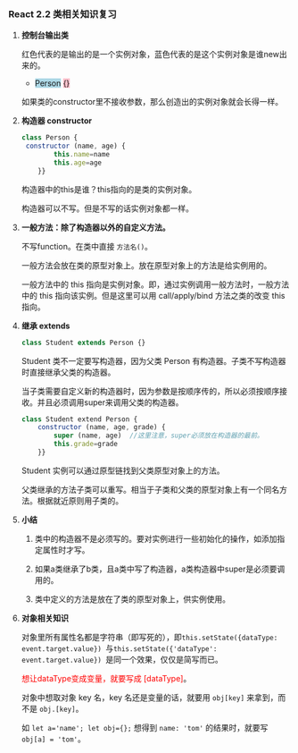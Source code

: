 ### React 2.2   类相关知识复习

1. **控制台输出类**

   红色代表的是输出的是一个实例对象，蓝色代表的是这个实例对象是谁new出来的。

   - <font style="background-color:lightblue;">Person</font> <font style="background-color:pink;">{}</font>

   如果类的constructor里不接收参数，那么创造出的实例对象就会长得一样。

   

2. **构造器 constructor**

   ```jsx
   class Person {
   	constructor (name, age) {
           this.name=name
           this.age=age
       }}
   ```

   构造器中的this是谁？this指向的是类的实例对象。

   构造器可以不写。但是不写的话实例对象都一样。

   

3. **一般方法：除了构造器以外的自定义方法。**

   不写function。在类中直接 `方法名()`。

   一般方法会放在类的原型对象上。放在原型对象上的方法是给实例用的。

   一般方法中的 this 指向是实例对象。即，通过实例调用一般方法时，一般方法中的 this 指向该实例。但是这里可以用 call/apply/bind 方法之类的改变 this 指向。

   

4. **继承 extends**

   ```jsx
   class Student extends Person {}
   ```

   Student 类不一定要写构造器，因为父类 Person 有构造器。子类不写构造器时直接继承父类的构造器。

   

   当子类需要自定义新的构造器时，因为参数是按顺序传的，所以必须按顺序接收。并且必须调用super来调用父类的构造器。

   ```jsx
   class Student extend Person {
       constructor (name, age, grade) {
           super (name, age)  //这里注意，super必须放在构造器的最前。
           this.grade=grade
       }}
   ```

   Student 实例可以通过原型链找到父类原型对象上的方法。

   父类继承的方法子类可以重写。相当于子类和父类的原型对象上有一个同名方法。根据就近原则用子类的。

   

5. **小结**

   1. 类中的构造器不是必须写的。要对实例进行一些初始化的操作，如添加指定属性时才写。

   2. 如果a类继承了b类，且a类中写了构造器，a类构造器中super是必须要调用的。

   3. 类中定义的方法是放在了类的原型对象上，供实例使用。

      

6. **对象相关知识**

   对象里所有属性名都是字符串（即写死的），即`this.setState({dataType: event.target.value}) `与`this.setState({'dataType': event.target.value}) `是同一个效果，仅仅是简写而已。

   <font color='red'>想让dataType变成变量，就要写成 [dataType]</font>。

    

   对象中想取对象 key 名，key 名还是变量的话，就要用 `obj[key]` 来拿到，而不是 `obj.[key]`。

   如 `let a='name'; let obj={};` 想得到 `name: 'tom'` 的结果时，就要写`obj[a] = 'tom'`。

